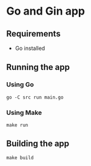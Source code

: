 # Go and Gin app

## Requirements

- Go installed

## Running the app

### Using Go

```shell
go -C src run main.go
```

### Using Make

```shell
make run
```

## Building the app

```shell
make build
```
